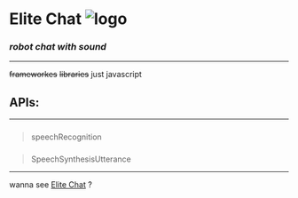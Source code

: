 # Elite Chat ![logo]("http://elitechat.netlify.com/images/fav.png")
### _robot chat with sound_
---
~~frameworkes~~ ~~libraries~~ just javascript
## APIs:
---
###
> speechRecognition
###
> SpeechSynthesisUtterance
---
wanna see [Elite Chat](http://elitechat.netlify.com "elite chat") ?